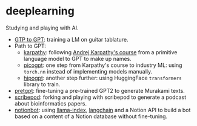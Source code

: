 # deeplearning

Studying and playing with AI.

* [GTP to GPT](gtp_gpt): training a LM on guitar tablature.
* Path to GPT:
	* [karpathy](karpathy): following [Andrej Karpathy's course](https://github.com/karpathy/nn-zero-to-hero) from a primitive language model to GPT to make up names.
	* [picogpt](picogpt): one step from Karpathy's course to industry ML: using `torch.nn` instead of implementing models manually.
	* [hipogpt](hipogpt): another step further: using HuggingFace `transformers` library to train.
* [pretgpt](pretgpt): fine-tuning a pre-trained GPT2 to generate Murakami texts.
* [scribepod](scribepod): forking and playing with scribepod to generate a podcast about bioinformatics papers.
* [notionbot](notionbot/notionbot.py): using [llama-index](https://gpt-index.readthedocs.io/en/latest/index.html), [langchain](https://langchain.readthedocs.io/en/latest/) and a Notion API to build a bot based on a content of a Notion database without fine-tuning.